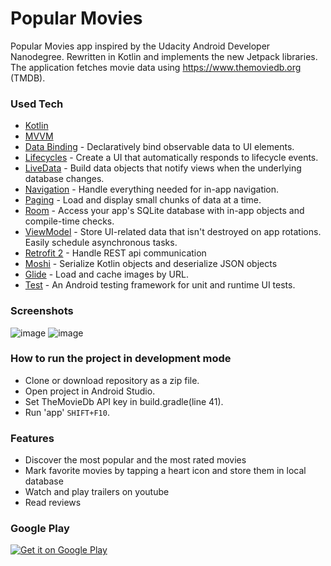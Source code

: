# Popular Movies
Popular Movies app inspired by the Udacity Android Developer Nanodegree. Rewritten in Kotlin and implements the new Jetpack libraries.
The application fetches movie data using https://www.themoviedb.org (TMDB). 


### Used Tech
* [Kotlin](https://kotlinlang.org/)
* [MVVM](https://developer.android.com/jetpack/docs/guide)
* [Data Binding](https://developer.android.com/topic/libraries/data-binding/) - Declaratively bind observable data to UI elements.
* [Lifecycles](https://developer.android.com/topic/libraries/architecture/lifecycle) - Create a UI that automatically responds to lifecycle events.
* [LiveData](https://developer.android.com/topic/libraries/architecture/livedata) - Build data objects that notify views when the underlying database changes.
* [Navigation](https://developer.android.com/guide/navigation/) - Handle everything needed for in-app navigation.
* [Paging](https://developer.android.com/topic/libraries/architecture/paging/) - Load and display small chunks of data at a time.
* [Room](https://developer.android.com/topic/libraries/architecture/room) - Access your app's SQLite database with in-app objects and compile-time checks.
* [ViewModel](https://developer.android.com/topic/libraries/architecture/viewmodel) - Store UI-related data that isn't destroyed on app rotations. Easily schedule asynchronous tasks.
* [Retrofit 2](https://github.com/square/retrofit) - Handle REST api communication
* [Moshi](https://github.com/square/moshi) - Serialize Kotlin objects and deserialize JSON objects
* [Glide](https://github.com/bumptech/glide) - Load and cache images by URL.
* [Test](https://developer.android.com/training/testing/) - An Android testing framework for unit and runtime UI tests.


### Screenshots
![image](https://user-images.githubusercontent.com/25232443/59161517-ec68a100-8ae3-11e9-9414-b02f9bfb864a.png)
![image](https://user-images.githubusercontent.com/25232443/59161526-fd191700-8ae3-11e9-8b2a-ee4438cfc5e4.png)


### How to run the project in development mode
* Clone or download repository as a zip file.
* Open project in Android Studio.
* Set TheMovieDb API key in build.gradle(line 41).
* Run 'app' `SHIFT+F10`.


### Features
* Discover the most popular and the most rated movies
* Mark favorite movies by tapping a heart icon and store them in local database
* Watch and play trailers on youtube
* Read reviews


### Google Play
<a href='https://play.google.com/store/apps/details?id=com.qartf.popularmovies&pcampaignid=MKT-Other-global-all-co-prtnr-py-PartBadge-Mar2515-1'>
<img alt='Get it on Google Play' src='https://play.google.com/intl/en_us/badges/images/generic/en_badge_web_generic.png'/></a>

